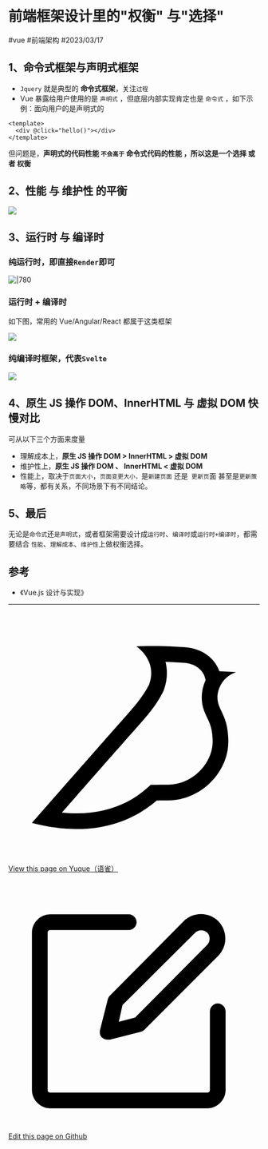 
# 前端框架设计里的"权衡" 与"选择"


<Badge type="warning">#vue</Badge> <Badge type="info">#前端架构</Badge>  <Badge type="tip">#2023/03/17</Badge> 

## 1、命令式框架与声明式框架

- `Jquery` 就是典型的 **命令式框架**，关注`过程`
- Vue 暴露给用户使用的是 `声明式` ，但底层内部实现肯定也是 `命令式` ，如下示例：面向用户的是声明式的

```vue
<template>
  <div @click="hello()"></div>
</template>
```

但问题是，**声明式的代码性能 `不会高于` 命令式代码的性能 ，所以这是一个选择 或者 权衡**

## 2、性能 与 维护性 的平衡

![](https://blog-1310531898.cos.ap-beijing.myqcloud.com//FkPqA2uVDAvzBIJAIjpDRdxhQsyp.png)

## 3、运行时 与 编译时

### 纯运行时，即直接`Render`即可

![|780](https://blog-1310531898.cos.ap-beijing.myqcloud.com//Fg50nk8zQ1iWJbRkEKmVDMyNO4bZ.png)

### 运行时 + 编译时 

如下图，常用的 Vue/Angular/React 都属于这类框架

![](https://blog-1310531898.cos.ap-beijing.myqcloud.com//Fq1iu91nLCuPM-w-HHaPfXLX9Bxh.png)

### 纯编译时框架，代表`Svelte`

![](https://blog-1310531898.cos.ap-beijing.myqcloud.com//FhVc9j0TN1GNOR6dW_jxUMDygi_n.png)

## 4、原生 JS 操作 DOM、InnerHTML 与 虚拟 DOM 快慢对比

可从以下三个方面来度量

- 理解成本上，**原生 JS 操作 DOM > InnerHTML > 虚拟 DOM**
- 维护性上，**原生 JS 操作 DOM 、 InnerHTML < 虚拟 DOM**
- 性能上，取决于`页面大小`，`页面变更大小，`是`新建页面` 还是` 更新页`面 甚至是`更新策略`等，都有关系，不同场景下有不同结论。

## 5、最后

无论是`命令式`还`是声明式`，或者框架需要设计成`运行时`、`编译时`或`运行时+编译时`，都需要结合 `性能`、`理解成本`、`维护性`上做权衡选择。

## 参考

- 《Vue.js 设计与实现》

---
<div class="liguwe-doc-footer">
            <div class="liguwe-doc-footer-edit-link">
                <p class="liguwe-doc-footer-p">
                    <svg t="1687912573060" class="icon" viewBox="0 0 1024 1024" version="1.1" xmlns="http://www.w3.org/2000/svg" p-id="1498">
                        <path d="M854.6 370.6c-9.9-39.4 9.9-102.2 73.4-124.4l-67.9-3.6s-25.7-90-143.6-98c-117.8-8.1-194.9-3-195-3 0.1 0 87.4 55.6 52.4 154.7-25.6 52.5-65.8 95.6-108.8 144.7-1.3 1.3-2.5 2.6-3.5 3.7C319.4 605 96 860 96 860c245.9 64.4 410.7-6.3 508.2-91.1 20.5-0.2 35.9-0.3 46.3-0.3 135.8 0 250.6-117.6 245.9-248.4-3.2-89.9-31.9-110.2-41.8-149.6z m-204.1 334c-10.6 0-26.2 0.1-46.8 0.3l-23.6 0.2-17.8 15.5c-47.1 41-104.4 71.5-171.4 87.6-52.5 12.6-110 16.2-172.7 9.6 18-20.5 36.5-41.6 55.4-63.1 92-104.6 173.8-197.5 236.9-268.5l1.4-1.4 1.3-1.5c4.1-4.6 20.6-23.3 24.7-28.1 9.7-11.1 17.3-19.9 24.5-28.6 30.7-36.7 52.2-67.8 69-102.2l1.6-3.3 1.2-3.4c13.7-38.8 15.4-76.9 6.2-112.8 22.5 0.7 46.5 1.9 71.7 3.6 33.3 2.3 55.5 12.9 71.1 29.2 5.8 6 10.2 12.5 13.4 18.7 1 2 1.7 3.6 2.3 5l5 17.7c-15.7 34.5-19.9 73.3-11.4 107.2 3 11.8 6.9 22.4 12.3 34.4 2.1 4.7 9.5 20.1 11 23.3 10.3 22.7 15.4 43 16.7 78.7 3.3 94.6-82.7 181.9-182 181.9z"
                              p-id="1499" ></path>
                    </svg>
                    <a href="https://www.yuque.com/liguwe/post/da84854d-ebb9-5579-8c43-48155fe3f2f7" target="_blank" class="liguwe-doc-footer-edit-link-a">
                        View this page on Yuque（语雀）
                    </a>
                </p>
                <p class="liguwe-doc-footer-p">
                    <svg t="1687913054251" class="icon" viewBox="0 0 1024 1024" version="1.1" xmlns="http://www.w3.org/2000/svg" p-id="5173"><path d="M853.333333 501.333333c-17.066667 0-32 14.933333-32 32v320c0 6.4-4.266667 10.666667-10.666666 10.666667H170.666667c-6.4 0-10.666667-4.266667-10.666667-10.666667V213.333333c0-6.4 4.266667-10.666667 10.666667-10.666666h320c17.066667 0 32-14.933333 32-32s-14.933333-32-32-32H170.666667c-40.533333 0-74.666667 34.133333-74.666667 74.666666v640c0 40.533333 34.133333 74.666667 74.666667 74.666667h640c40.533333 0 74.666667-34.133333 74.666666-74.666667V533.333333c0-17.066667-14.933333-32-32-32z"  p-id="5174"></path><path d="M405.333333 484.266667l-32 125.866666c-2.133333 10.666667 0 23.466667 8.533334 29.866667 6.4 6.4 14.933333 8.533333 23.466666 8.533333h8.533334l125.866666-32c6.4-2.133333 10.666667-4.266667 14.933334-8.533333l300.8-300.8c38.4-38.4 38.4-102.4 0-140.8-38.4-38.4-102.4-38.4-140.8 0L413.866667 469.333333c-4.266667 4.266667-6.4 8.533333-8.533334 14.933334z m59.733334 23.466666L761.6 213.333333c12.8-12.8 36.266667-12.8 49.066667 0 12.8 12.8 12.8 36.266667 0 49.066667L516.266667 558.933333l-66.133334 17.066667 14.933334-68.266667z"  p-id="5175"></path></svg>
                    <a href="https://github.com/liguwe/liguwe.github.io/blob/master/docs/da84854d-ebb9-5579-8c43-48155fe3f2f7.md" target="_blank" class="liguwe-doc-footer-edit-link-a">Edit this page on Github</a>
                </p>
            </div>
            <div id="liguwe-comment"></div></div>